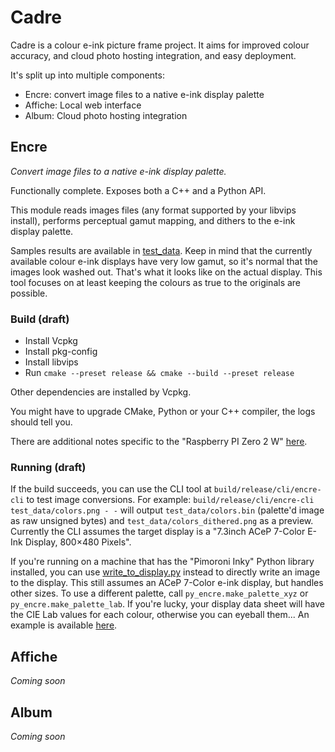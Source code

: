 # Cadre

Cadre is a colour e-ink picture frame project. It aims for improved colour accuracy,
and cloud photo hosting integration, and easy deployment.

It's split up into multiple components:
- Encre: convert image files to a native e-ink display palette
- Affiche: Local web interface
- Album: Cloud photo hosting integration

## Encre

*Convert image files to a native e-ink display palette.*

Functionally complete. Exposes both a C++ and a Python API.

This module reads images files (any format supported by your libvips install),
performs perceptual gamut mapping, and dithers to the e-ink display palette.

Samples results are available in [test_data](test_data). Keep in mind that
the currently available colour e-ink displays have very low gamut, so it's
normal that the images look washed out. That's what it looks like on the
actual display. This tool focuses on at least keeping the colours as true
to the originals are possible.

### Build (draft)

- Install Vcpkg
- Install pkg-config
- Install libvips
- Run `cmake --preset release && cmake --build --preset release`

Other dependencies are installed by Vcpkg.

You might have to upgrade CMake, Python or your C++ compiler, the logs should tell you.

There are additional notes specific to the "Raspberry PI Zero 2 W" [here](rp_build_notes.txt).

### Running (draft)

If the build succeeds, you can use the CLI tool at `build/release/cli/encre-cli` to
test image conversions. For example: `build/release/cli/encre-cli test_data/colors.png - -`
will output `test_data/colors.bin` (palette'd image as raw unsigned bytes) and
`test_data/colors_dithered.png` as a preview. Currently the CLI assumes the target display
is a "7.3inch ACeP 7-Color E-Ink Display, 800×480 Pixels".

If you're running on a machine that has the "Pimoroni Inky" Python library installed, you
can use [write_to_display.py](misc/write_to_display.py) instead to directly write an image
to the display. This still assumes an ACeP 7-Color e-ink display, but handles other sizes.
To use a different palette, call `py_encre.make_palette_xyz` or `py_encre.make_palette_lab`.
If you're lucky, your display data sheet will have the CIE Lab values for each colour,
otherwise you can eyeball them... An example is available [here](misc/srgb_palette_example.py).

## Affiche

*Coming soon*

## Album

*Coming soon*